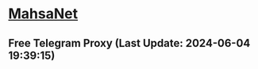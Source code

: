 
# [MahsaNet](https://t.me/mahsa_net)
## Free Telegram Proxy (Last Update: 2024-06-04 19:39:15)

    